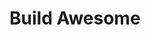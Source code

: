<!-- ![Github Org](https://user-images.githubusercontent.com/64161383/155892563-e0b41849-9362-4e76-845c-7d9d0392778b.png) -->

# Build Awesome
